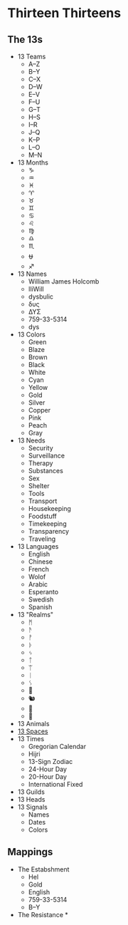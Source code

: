 # Thirteen Thirteens

## The 13s

* 13 Teams
  * A–Z
  * B–Y
  * C–X
  * D–W
  * E–V
  * F–U
  * G–T
  * H–S
  * I–R
  * J–Q
  * K–P
  * L–O
  * M–N
* 13 Months
  * ♑
  * ♒
  * ♓
  * ♈
  * ♉
  * ♊
  * ♋
  * ♌
  * ♍
  * ♎
  * ♏
  * ⛎
  * ♐
* 13 Names
  * William James Holcomb
  * lliWill
  * dysbulic
  * δυς
  * ΔΥΣ
  * 759-33-5314
  * dys
* 13 Colors
  * Green
  * Blaze
  * Brown
  * Black
  * White
  * Cyan
  * Yellow
  * Gold
  * Silver
  * Copper
  * Pink
  * Peach
  * Gray
* 13 Needs
  * Security
  * Surveillance
  * Therapy
  * Substances
  * Sex
  * Shelter
  * Tools
  * Transport
  * Housekeeping
  * Foodstuff
  * Timekeeping
  * Transparency
  * Traveling
* 13 Languages
  * English
  * Chinese
  * French
  * Wolof
  * Arabic
  * Esperanto
  * Swedish
  * Spanish
* 13 "Realms"
  * ᛗ
  * ᚫ
  * ᚡ
  * ᚦ
  * ᛃ
  * ᛏ
  * ᛠ
  * ᛁ
  * ᛊ
  * 🐲
  * 🐿
  * 🦌
  * 🦅
* 13 Animals
* [13 Spaces](http://gaians.web.app)
* 13 Times
  * Gregorian Calendar
  * Hijri
  * 13-Sign Zodiac
  * 24-Hour Day
  * 20-Hour Day
  * International Fixed
* 13 Guilds
* 13 Heads
* 13 Signals
  * Names
  * Dates
  * Colors

## Mappings

* The Estabshment
  * Hel
  * Gold
  * English
  * 759-33-5314
  * B–Y
* The Resistance
  * 